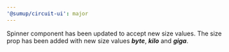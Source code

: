```yaml
---
'@sumup/circuit-ui': major
---
```


Spinner component has been updated to accept new size values. The size prop has been added with new size values **_byte_**, **_kilo_** and **_giga_**.
